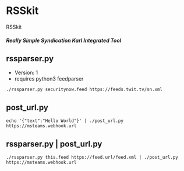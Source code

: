 # RSSkit #

RSSkit
##### Really Simple Syndication Karl Integrated Tool

## rssparser.py
* Version: 1
* requires python3 feedparser

`
./rssparser.py securitynow.feed https://feeds.twit.tv/sn.xml
`

## post_url.py
`
echo '{"text":"Hello World"}' | ./post_url.py https://msteams.webhook.url
`

## rssparser.py | post_url.py
`
./rssparser.py this.feed https://feed.url/feed.xml | ./post_url.py https://msteams.webhook.url
`


